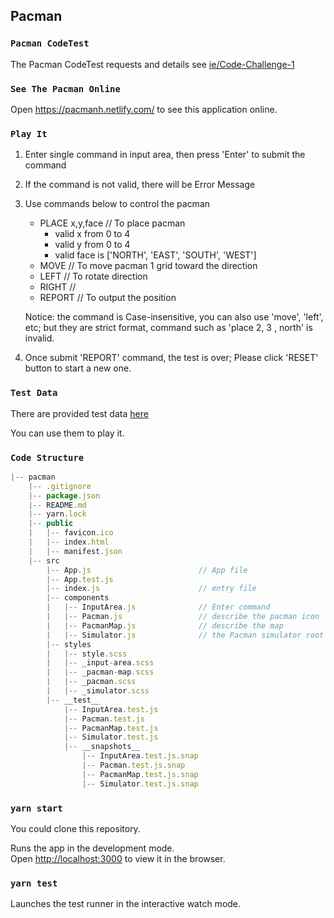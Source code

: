 ## Pacman

### `Pacman CodeTest`

The Pacman CodeTest requests and details see [ie/Code-Challenge-1](https://github.com/ie/Code-Challenge-1)



### `See The Pacman Online`

Open https://pacmanh.netlify.com/  to see this application online.



### `Play It`

1. Enter single command in input area, then press 'Enter' to submit the command

2. If the command is not valid, there will be Error Message

3. Use commands below to control the pacman

   - PLACE x,y,face    // To place pacman
     - valid x from 0 to 4
     - valid y from 0 to 4
     - valid face is ['NORTH', 'EAST', 'SOUTH', 'WEST']
   - MOVE  // To move pacman 1 grid toward the direction
   - LEFT  // To rotate direction 
   - RIGHT //
   - REPORT   // To output the position

   Notice: the command is Case-insensitive, you can also use 'move', 'left', etc; but they are strict format, command such as 'place 2,   3   , north' is invalid.

4. Once submit 'REPORT' command, the test is over; Please click 'RESET' button to start a new one.



### `Test Data`

There are provided test data [here](https://github.com/Haley-Zhu/pacman/blob/master/testdata.txt)

You can use them to play it.



### `Code Structure`

```js
|-- pacman
    |-- .gitignore
    |-- package.json
    |-- README.md
    |-- yarn.lock
    |-- public
    |   |-- favicon.ico
    |   |-- index.html
    |   |-- manifest.json
    |-- src
        |-- App.js						  // App file
        |-- App.test.js
        |-- index.js                      // entry file
        |-- components
        |   |-- InputArea.js			  // Enter command
        |   |-- Pacman.js				  // describe the pacman icon
        |   |-- PacmanMap.js			  // describe the map
        |   |-- Simulator.js			  // the Pacman simulator root file
        |-- styles
        |   |-- style.scss
        |   |-- _input-area.scss
        |   |-- _pacman-map.scss
        |   |-- _pacman.scss
        |   |-- _simulator.scss
        |-- __test__
            |-- InputArea.test.js
            |-- Pacman.test.js
            |-- PacmanMap.test.js
            |-- Simulator.test.js
            |-- __snapshots__
                |-- InputArea.test.js.snap
                |-- Pacman.test.js.snap
                |-- PacmanMap.test.js.snap
                |-- Simulator.test.js.snap

```



### `yarn start`

You could clone this repository.

Runs the app in the development mode.<br />
Open [http://localhost:3000](http://localhost:3000) to view it in the browser.



### `yarn test`

Launches the test runner in the interactive watch mode.<br />






